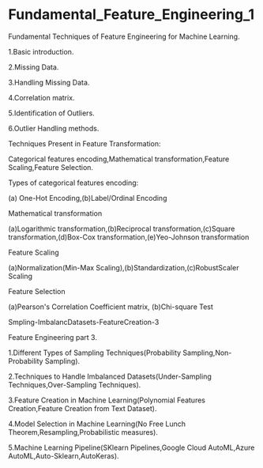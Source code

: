 # Fundamental_Feature_Engineering_1
Fundamental Techniques of Feature Engineering for Machine Learning.

1.Basic introduction.

2.Missing Data.

3.Handling Missing Data.

4.Correlation matrix. 

5.Identification of Outliers.

6.Outlier Handling methods.


Techniques Present in Feature Transformation:

Categorical features encoding,Mathematical transformation,Feature Scaling,Feature Selection.

Types of categorical features encoding:

(a) One-Hot Encoding,(b)Label/Ordinal Encoding

Mathematical transformation

(a)Logarithmic transformation,(b)Reciprocal transformation,(c)Square transformation,(d)Box-Cox transformation,(e)Yeo-Johnson transformation

Feature Scaling

(a)Normalization(Min-Max Scaling),(b)Standardization,(c)RobustScaler Scaling

Feature Selection

(a)Pearson's Correlation Coefficient matrix, (b)Chi-square Test



Smpling-ImbalancDatasets-FeatureCreation-3


Feature Engineering part 3.

1.Different Types of Sampling Techniques(Probability Sampling,Non-Probability Sampling).

2.Techniques to Handle Imbalanced Datasets(Under-Sampling Techniques,Over-Sampling Techniques).

3.Feature Creation in Machine Learning(Polynomial Features Creation,Feature Creation from Text Dataset).

4.Model Selection in Machine Learning(No Free Lunch Theorem,Resampling,Probabilistic measures).

5.Machine Learning Pipeline(SKlearn Pipelines,Google Cloud AutoML,Azure AutoML,Auto-Sklearn,AutoKeras).
